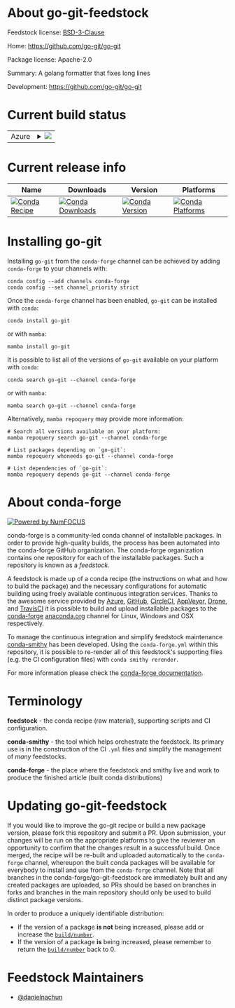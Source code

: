 About go-git-feedstock
======================

Feedstock license: [BSD-3-Clause](https://github.com/conda-forge/go-git-feedstock/blob/main/LICENSE.txt)

Home: https://github.com/go-git/go-git

Package license: Apache-2.0

Summary: A golang formatter that fixes long lines

Development: https://github.com/go-git/go-git

Current build status
====================


<table>
    
  <tr>
    <td>Azure</td>
    <td>
      <details>
        <summary>
          <a href="https://dev.azure.com/conda-forge/feedstock-builds/_build/latest?definitionId=23995&branchName=main">
            <img src="https://dev.azure.com/conda-forge/feedstock-builds/_apis/build/status/go-git-feedstock?branchName=main">
          </a>
        </summary>
        <table>
          <thead><tr><th>Variant</th><th>Status</th></tr></thead>
          <tbody><tr>
              <td>linux_64</td>
              <td>
                <a href="https://dev.azure.com/conda-forge/feedstock-builds/_build/latest?definitionId=23995&branchName=main">
                  <img src="https://dev.azure.com/conda-forge/feedstock-builds/_apis/build/status/go-git-feedstock?branchName=main&jobName=linux&configuration=linux%20linux_64_" alt="variant">
                </a>
              </td>
            </tr><tr>
              <td>osx_64</td>
              <td>
                <a href="https://dev.azure.com/conda-forge/feedstock-builds/_build/latest?definitionId=23995&branchName=main">
                  <img src="https://dev.azure.com/conda-forge/feedstock-builds/_apis/build/status/go-git-feedstock?branchName=main&jobName=osx&configuration=osx%20osx_64_" alt="variant">
                </a>
              </td>
            </tr><tr>
              <td>win_64</td>
              <td>
                <a href="https://dev.azure.com/conda-forge/feedstock-builds/_build/latest?definitionId=23995&branchName=main">
                  <img src="https://dev.azure.com/conda-forge/feedstock-builds/_apis/build/status/go-git-feedstock?branchName=main&jobName=win&configuration=win%20win_64_" alt="variant">
                </a>
              </td>
            </tr>
          </tbody>
        </table>
      </details>
    </td>
  </tr>
</table>

Current release info
====================

| Name | Downloads | Version | Platforms |
| --- | --- | --- | --- |
| [![Conda Recipe](https://img.shields.io/badge/recipe-go--git-green.svg)](https://anaconda.org/conda-forge/go-git) | [![Conda Downloads](https://img.shields.io/conda/dn/conda-forge/go-git.svg)](https://anaconda.org/conda-forge/go-git) | [![Conda Version](https://img.shields.io/conda/vn/conda-forge/go-git.svg)](https://anaconda.org/conda-forge/go-git) | [![Conda Platforms](https://img.shields.io/conda/pn/conda-forge/go-git.svg)](https://anaconda.org/conda-forge/go-git) |

Installing go-git
=================

Installing `go-git` from the `conda-forge` channel can be achieved by adding `conda-forge` to your channels with:

```
conda config --add channels conda-forge
conda config --set channel_priority strict
```

Once the `conda-forge` channel has been enabled, `go-git` can be installed with `conda`:

```
conda install go-git
```

or with `mamba`:

```
mamba install go-git
```

It is possible to list all of the versions of `go-git` available on your platform with `conda`:

```
conda search go-git --channel conda-forge
```

or with `mamba`:

```
mamba search go-git --channel conda-forge
```

Alternatively, `mamba repoquery` may provide more information:

```
# Search all versions available on your platform:
mamba repoquery search go-git --channel conda-forge

# List packages depending on `go-git`:
mamba repoquery whoneeds go-git --channel conda-forge

# List dependencies of `go-git`:
mamba repoquery depends go-git --channel conda-forge
```


About conda-forge
=================

[![Powered by
NumFOCUS](https://img.shields.io/badge/powered%20by-NumFOCUS-orange.svg?style=flat&colorA=E1523D&colorB=007D8A)](https://numfocus.org)

conda-forge is a community-led conda channel of installable packages.
In order to provide high-quality builds, the process has been automated into the
conda-forge GitHub organization. The conda-forge organization contains one repository
for each of the installable packages. Such a repository is known as a *feedstock*.

A feedstock is made up of a conda recipe (the instructions on what and how to build
the package) and the necessary configurations for automatic building using freely
available continuous integration services. Thanks to the awesome service provided by
[Azure](https://azure.microsoft.com/en-us/services/devops/), [GitHub](https://github.com/),
[CircleCI](https://circleci.com/), [AppVeyor](https://www.appveyor.com/),
[Drone](https://cloud.drone.io/welcome), and [TravisCI](https://travis-ci.com/)
it is possible to build and upload installable packages to the
[conda-forge](https://anaconda.org/conda-forge) [anaconda.org](https://anaconda.org/)
channel for Linux, Windows and OSX respectively.

To manage the continuous integration and simplify feedstock maintenance
[conda-smithy](https://github.com/conda-forge/conda-smithy) has been developed.
Using the ``conda-forge.yml`` within this repository, it is possible to re-render all of
this feedstock's supporting files (e.g. the CI configuration files) with ``conda smithy rerender``.

For more information please check the [conda-forge documentation](https://conda-forge.org/docs/).

Terminology
===========

**feedstock** - the conda recipe (raw material), supporting scripts and CI configuration.

**conda-smithy** - the tool which helps orchestrate the feedstock.
                   Its primary use is in the construction of the CI ``.yml`` files
                   and simplify the management of *many* feedstocks.

**conda-forge** - the place where the feedstock and smithy live and work to
                  produce the finished article (built conda distributions)


Updating go-git-feedstock
=========================

If you would like to improve the go-git recipe or build a new
package version, please fork this repository and submit a PR. Upon submission,
your changes will be run on the appropriate platforms to give the reviewer an
opportunity to confirm that the changes result in a successful build. Once
merged, the recipe will be re-built and uploaded automatically to the
`conda-forge` channel, whereupon the built conda packages will be available for
everybody to install and use from the `conda-forge` channel.
Note that all branches in the conda-forge/go-git-feedstock are
immediately built and any created packages are uploaded, so PRs should be based
on branches in forks and branches in the main repository should only be used to
build distinct package versions.

In order to produce a uniquely identifiable distribution:
 * If the version of a package **is not** being increased, please add or increase
   the [``build/number``](https://docs.conda.io/projects/conda-build/en/latest/resources/define-metadata.html#build-number-and-string).
 * If the version of a package **is** being increased, please remember to return
   the [``build/number``](https://docs.conda.io/projects/conda-build/en/latest/resources/define-metadata.html#build-number-and-string)
   back to 0.

Feedstock Maintainers
=====================

* [@danielnachun](https://github.com/danielnachun/)

